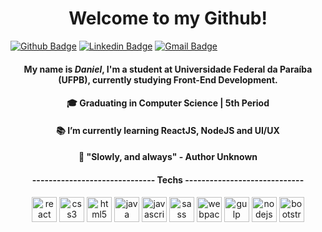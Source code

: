 <h1 align="center"> Welcome to my Github! </h1>
<p align="center">
  
[![Github Badge](https://img.shields.io/badge/-Github-000?style=flat-square&logo=Github&logoColor=white&link=https://github.com/dacokid?tab=repositories)](https://github.com/dacokid?tab=repositories)
[![Linkedin Badge](https://img.shields.io/badge/-LinkedIn-blue?style=flat-square&logo=Linkedin&logoColor=white&link=https://www.linkedin.com/in/danielcunhac/)](https://www.linkedin.com/in/danielcunhac/)
[![Gmail Badge](https://img.shields.io/badge/-Gmail-c14438?style=flat-square&logo=Gmail&logoColor=white&link=mailto:danielcc.jp@gmail.com)](mailto:danielcc.jp@gmail.com)
  
</p>

<h4 align="center">
  My name is <em>Daniel</em>, I'm a student at Universidade Federal da Paraíba (UFPB), currently studying Front-End Development.
</h4>
  <h4 align="center">
 🎓 Graduating in Computer Science | 5th Period 
   </h4>
  <h4 align="center">
 📚 I’m currently learning ReactJS, NodeJS and UI/UX
  </h4>
  <h4 align="center">
 🎯 "Slowly, and always" - Author Unknown
  </h4>
  <h4 align="center">------------------------------ Techs -----------------------------</h4>
<p align="center">
<img src="https://konpa.github.io/devicon/devicon.git/icons/react/react-original-wordmark.svg" alt="react" width="40" height="40"/>
  <img src="https://konpa.github.io/devicon/devicon.git/icons/css3/css3-original-wordmark.svg" alt="css3" width="40" height="40"/>
  <img src="https://konpa.github.io/devicon/devicon.git/icons/html5/html5-original-wordmark.svg" alt="html5" width="40" height="40"/>
  <img src="https://konpa.github.io/devicon/devicon.git/icons/java/java-original-wordmark.svg" alt="java" width="40" height="40"/>
  <img src="https://konpa.github.io/devicon/devicon.git/icons/javascript/javascript-original.svg" alt="javascript" width="40" height="40"/>
  <img src="https://konpa.github.io/devicon/devicon.git/icons/sass/sass-original.svg" alt="sass" width="40" height="40"/>
  <img src="https://konpa.github.io/devicon/devicon.git/icons/webpack/webpack-original.svg" alt="webpack" width="40" height="40"/>
  <img src="https://konpa.github.io/devicon/devicon.git/icons/gulp/gulp-plain.svg" alt="gulp" width="40" height="40"/>
  <img src="https://konpa.github.io/devicon/devicon.git/icons/nodejs/nodejs-original-wordmark.svg" alt="nodejs" width="40" height="40"/>
  <img src="https://konpa.github.io/devicon/devicon.git/icons/bootstrap/bootstrap-plain.svg" alt="bootstrap" width="40" height="40"/>
</p>
